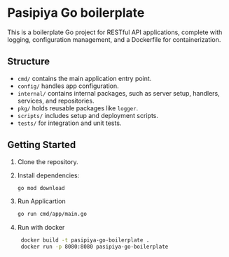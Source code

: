 # Pasipiya Go boilerplate

This is a boilerplate Go project for RESTful API applications, complete with logging, configuration management, and a Dockerfile for containerization.

## Structure

- `cmd/` contains the main application entry point.
- `config/` handles app configuration.
- `internal/` contains internal packages, such as server setup, handlers, services, and repositories.
- `pkg/` holds reusable packages like `logger`.
- `scripts/` includes setup and deployment scripts.
- `tests/` for integration and unit tests.

## Getting Started

1. Clone the repository.
2. Install dependencies:

   ```bash
   go mod download

3. Run Applicartion

    ```bash
    go run cmd/app/main.go

4. Run with docker

   ```bash
    docker build -t pasipiya-go-boilerplate .
    docker run -p 8080:8080 pasipiya-go-boilerplate
